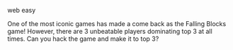 web easy

One of the most iconic games has made a come back as the Falling Blocks game! However, there are 3 unbeatable players dominating top 3 at all times. Can you hack the game and make it to top 3?
